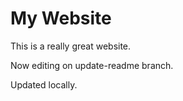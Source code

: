 # My Website

This is a really great website.

Now editing on update-readme branch.

Updated locally.
